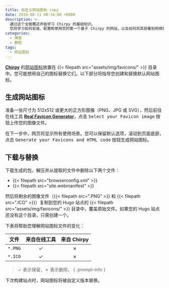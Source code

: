 ```yaml
---
title: 自定义网站图标 copy
date: 2019-08-11 00:34:00 +0800
description: >-
  通过这个全面概述开始学习 Chirpy 的基础知识。
  您将学习如何安装、配置和使用您的第一个基于 Chirpy 的网站，以及如何将其部署到网络服务器。
categories:
  - 博客
  - 教程
tags:
  - 网站图标
---
```


[**Chirpy**](https://github.com/cotes2020/jekyll-theme-chirpy/) 的[网站图标](https://www.favicon-generator.org/about/)放置在 {{< filepath src="assets/img/favicons/" >}} 目录中。您可能想用自己的图标替换它们。以下部分将指导您创建和替换默认网站图标。

## 生成网站图标

准备一张尺寸为 512x512 或更大的正方形图像（PNG、JPG 或 SVG），然后前往在线工具 [**Real Favicon Generator**](https://realfavicongenerator.net/)，点击 <kbd>Select your Favicon image</kbd> 按钮上传您的图像文件。

在下一步中，网页将显示所有使用场景。您可以保留默认选项，滚动到页面底部，点击 <kbd>Generate your Favicons and HTML code</kbd> 按钮生成网站图标。

## 下载与替换

下载生成的包，解压并从提取的文件中删除以下两个文件：

- {{< filepath src="browserconfig.xml" >}}
- {{< filepath src="site.webmanifest" >}}

然后将剩余的图像文件（{{< filepath src=".PNG" >}} 和 {{< filepath src=".ICO" >}}）复制到您的 Hugo 站点的 {{< filepath src="assets/img/favicons/" >}} 目录中，覆盖原始文件。如果您的 Hugo 站点还没有这个目录，只需创建一个。

下表将帮助您理解网站图标文件的变化：

| 文件             | 来自在线工具                  | 来自 Chirpy |
|---------------------|:---------------------------------:|:-----------:|
| `*.PNG`             | ✓                                 | ✗           |
| `*.ICO`             | ✓                                 | ✗           |

<!-- markdownlint-disable-next-line -->
>  ✓ 表示保留，✗ 表示删除。
{ .prompt-info }

下次构建站点时，网站图标将被自定义版本替换。 